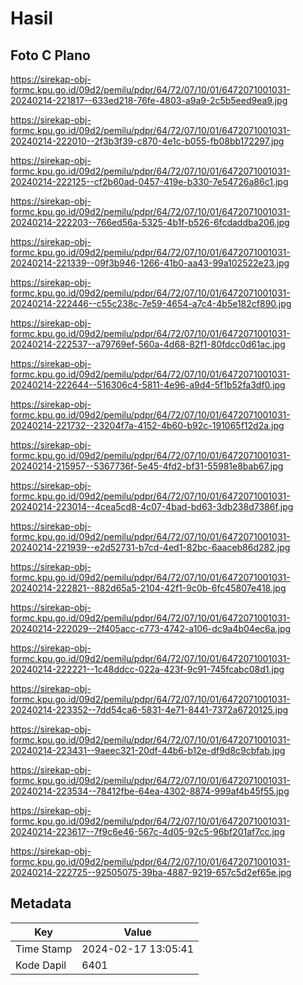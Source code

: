 # Hasil

## Foto C Plano

https://sirekap-obj-formc.kpu.go.id/09d2/pemilu/pdpr/64/72/07/10/01/6472071001031-20240214-221817--633ed218-76fe-4803-a9a9-2c5b5eed9ea9.jpg

https://sirekap-obj-formc.kpu.go.id/09d2/pemilu/pdpr/64/72/07/10/01/6472071001031-20240214-222010--2f3b3f39-c870-4e1c-b055-fb08bb172297.jpg

https://sirekap-obj-formc.kpu.go.id/09d2/pemilu/pdpr/64/72/07/10/01/6472071001031-20240214-222125--cf2b60ad-0457-419e-b330-7e54726a86c1.jpg

https://sirekap-obj-formc.kpu.go.id/09d2/pemilu/pdpr/64/72/07/10/01/6472071001031-20240214-222203--766ed56a-5325-4b1f-b526-6fcdaddba206.jpg

https://sirekap-obj-formc.kpu.go.id/09d2/pemilu/pdpr/64/72/07/10/01/6472071001031-20240214-221339--09f3b946-1266-41b0-aa43-99a102522e23.jpg

https://sirekap-obj-formc.kpu.go.id/09d2/pemilu/pdpr/64/72/07/10/01/6472071001031-20240214-222446--c55c238c-7e59-4654-a7c4-4b5e182cf890.jpg

https://sirekap-obj-formc.kpu.go.id/09d2/pemilu/pdpr/64/72/07/10/01/6472071001031-20240214-222537--a79769ef-560a-4d68-82f1-80fdcc0d61ac.jpg

https://sirekap-obj-formc.kpu.go.id/09d2/pemilu/pdpr/64/72/07/10/01/6472071001031-20240214-222644--516306c4-5811-4e96-a9d4-5f1b52fa3df0.jpg

https://sirekap-obj-formc.kpu.go.id/09d2/pemilu/pdpr/64/72/07/10/01/6472071001031-20240214-221732--23204f7a-4152-4b60-b92c-191065f12d2a.jpg

https://sirekap-obj-formc.kpu.go.id/09d2/pemilu/pdpr/64/72/07/10/01/6472071001031-20240214-215957--5367736f-5e45-4fd2-bf31-55981e8bab67.jpg

https://sirekap-obj-formc.kpu.go.id/09d2/pemilu/pdpr/64/72/07/10/01/6472071001031-20240214-223014--4cea5cd8-4c07-4bad-bd63-3db238d7386f.jpg

https://sirekap-obj-formc.kpu.go.id/09d2/pemilu/pdpr/64/72/07/10/01/6472071001031-20240214-221939--e2d52731-b7cd-4ed1-82bc-6aaceb86d282.jpg

https://sirekap-obj-formc.kpu.go.id/09d2/pemilu/pdpr/64/72/07/10/01/6472071001031-20240214-222821--882d65a5-2104-42f1-9c0b-6fc45807e418.jpg

https://sirekap-obj-formc.kpu.go.id/09d2/pemilu/pdpr/64/72/07/10/01/6472071001031-20240214-222029--2f405acc-c773-4742-a106-dc9a4b04ec6a.jpg

https://sirekap-obj-formc.kpu.go.id/09d2/pemilu/pdpr/64/72/07/10/01/6472071001031-20240214-222221--1c48ddcc-022a-423f-9c91-745fcabc08d1.jpg

https://sirekap-obj-formc.kpu.go.id/09d2/pemilu/pdpr/64/72/07/10/01/6472071001031-20240214-223352--7dd54ca6-5831-4e71-8441-7372a6720125.jpg

https://sirekap-obj-formc.kpu.go.id/09d2/pemilu/pdpr/64/72/07/10/01/6472071001031-20240214-223431--9aeec321-20df-44b6-b12e-df9d8c9cbfab.jpg

https://sirekap-obj-formc.kpu.go.id/09d2/pemilu/pdpr/64/72/07/10/01/6472071001031-20240214-223534--78412fbe-64ea-4302-8874-999af4b45f55.jpg

https://sirekap-obj-formc.kpu.go.id/09d2/pemilu/pdpr/64/72/07/10/01/6472071001031-20240214-223617--7f9c6e46-567c-4d05-92c5-96bf201af7cc.jpg

https://sirekap-obj-formc.kpu.go.id/09d2/pemilu/pdpr/64/72/07/10/01/6472071001031-20240214-222725--92505075-39ba-4887-9219-657c5d2ef65e.jpg


## Metadata

| Key        | Value               |
| ---------- | ------------------- |
| Time Stamp | 2024-02-17 13:05:41 |
| Kode Dapil | 6401                |



